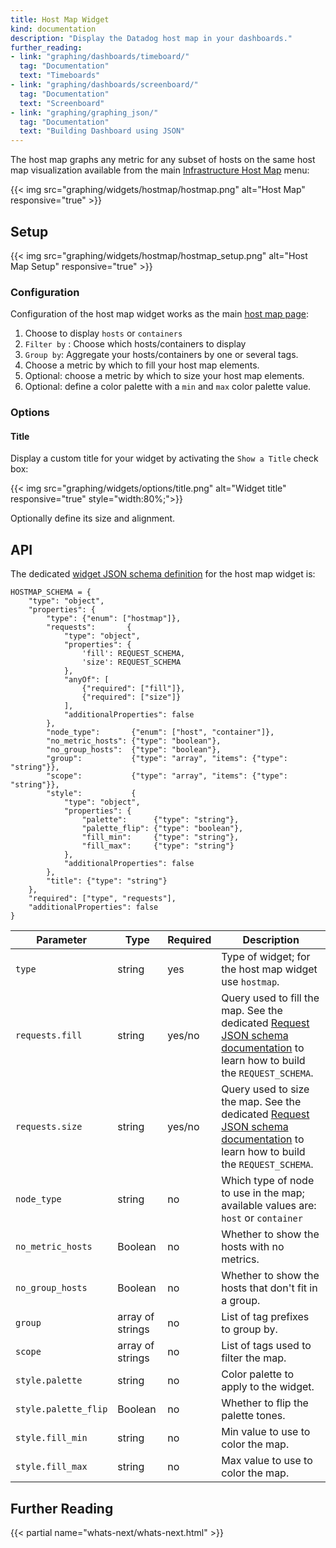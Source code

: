 ```yaml
---
title: Host Map Widget
kind: documentation
description: "Display the Datadog host map in your dashboards."
further_reading:
- link: "graphing/dashboards/timeboard/"
  tag: "Documentation"
  text: "Timeboards"
- link: "graphing/dashboards/screenboard/"
  tag: "Documentation"
  text: "Screenboard"
- link: "graphing/graphing_json/"
  tag: "Documentation"
  text: "Building Dashboard using JSON"
---
```


The host map graphs any metric for any subset of hosts on the same host map visualization available from the main [Infrastructure Host Map][1] menu:

{{< img src="graphing/widgets/hostmap/hostmap.png" alt="Host Map" responsive="true" >}}

## Setup

{{< img src="graphing/widgets/hostmap/hostmap_setup.png" alt="Host Map Setup" responsive="true" >}}

### Configuration

Configuration of the host map widget works as the main [host map page][1]:

1. Choose to display `hosts` or `containers`
2. `Filter by` : Choose which hosts/containers to display
3. `Group by`: Aggregate your hosts/containers by one or several tags.
4. Choose a metric by which to fill your host map elements.
5. Optional: choose a metric by which to size your host map elements.
6. Optional: define a color palette with a `min` and `max` color palette value.

### Options

#### Title

Display a custom title for your widget by activating the `Show a Title` check box:

{{< img src="graphing/widgets/options/title.png" alt="Widget title" responsive="true" style="width:80%;">}}

Optionally define its size and alignment.

## API

The dedicated [widget JSON schema definition][2] for the host map widget is:

```text
HOSTMAP_SCHEMA = {
    "type": "object",
    "properties": {
        "type": {"enum": ["hostmap"]},
        "requests":       {
            "type": "object",
            "properties": {
                'fill': REQUEST_SCHEMA,
                'size': REQUEST_SCHEMA
            },
            "anyOf": [
                {"required": ["fill"]},
                {"required": ["size"]}
            ],
            "additionalProperties": false
        },
        "node_type":       {"enum": ["host", "container"]},
        "no_metric_hosts": {"type": "boolean"},
        "no_group_hosts":  {"type": "boolean"},
        "group":           {"type": "array", "items": {"type": "string"}},
        "scope":           {"type": "array", "items": {"type": "string"}},
        "style":           {
            "type": "object",
            "properties": {
                "palette":      {"type": "string"},
                "palette_flip": {"type": "boolean"},
                "fill_min":     {"type": "string"},
                "fill_max":     {"type": "string"}
            },
            "additionalProperties": false
        },
        "title": {"type": "string"}
    },
    "required": ["type", "requests"],
    "additionalProperties": false
}
```

| Parameter            | Type             | Required | Description                                                                                                                      |
|----------------------|------------------|----------|----------------------------------------------------------------------------------------------------------------------------------|
| `type`               | string           | yes      | Type of widget; for the host map widget use `hostmap`.                                                                           |
| `requests.fill`      | string           | yes/no   | Query used to fill the map. See the dedicated [Request JSON schema documentation][3] to learn how to build the `REQUEST_SCHEMA`. |
| `requests.size`      | string           | yes/no   | Query used to size the map. See the dedicated [Request JSON schema documentation][3] to learn how to build the `REQUEST_SCHEMA`. |
| `node_type`          | string           | no       | Which type of node to use in the map; available values are: `host` or `container`                                                |
| `no_metric_hosts`    | Boolean          | no       | Whether to show the hosts with no metrics.                                                                                       |
| `no_group_hosts`     | Boolean          | no       | Whether to show the hosts that don't fit in a group.                                                                             |
| `group`              | array of strings | no       | List of tag prefixes to group by.                                                                                                |
| `scope`              | array of strings | no       | List of tags used to filter the map.                                                                                             |
| `style.palette`      | string           | no       | Color palette to apply to the widget.                                                                                            |
| `style.palette_flip` | Boolean          | no       | Whether to flip the palette tones.                                                                                               |
| `style.fill_min`     | string           | no       | Min value to use to color the map.                                                                                               |
| `style.fill_max`     | string           | no       | Max value to use to color the map.                                                                                               |


## Further Reading

{{< partial name="whats-next/whats-next.html" >}}

[1]: /graphing/infrastructure/hostmap
[2]: /graphing/graphing_json/widget_json
[3]: /graphing/graphing_json/request_json
